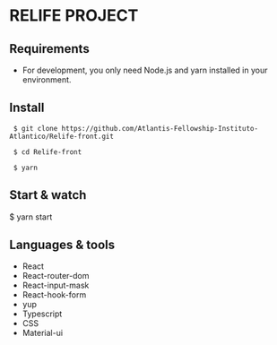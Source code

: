 # RELIFE PROJECT

## Requirements
* For development, you only need Node.js and yarn installed in your environment.

## Install

 	 $ git clone https://github.com/Atlantis-Fellowship-Instituto-Atlantico/Relife-front.git
	
 	 $ cd Relife-front
	
 	 $ yarn

## Start & watch

  $ yarn start

## Languages & tools
* React
* React-router-dom
* React-input-mask
* React-hook-form
* yup
* Typescript
* CSS
* Material-ui



